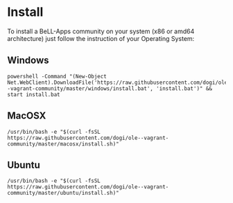 # Install

To install a BeLL-Apps community on your system (x86 or amd64 architecture) just follow the instruction of your Operating System:

## Windows
```
powershell -Command "(New-Object Net.WebClient).DownloadFile('https://raw.githubusercontent.com/dogi/ole--vagrant-community/master/windows/install.bat', 'install.bat')" && start install.bat
```

## MacOSX

```
/usr/bin/bash -e "$(curl -fsSL https://raw.githubusercontent.com/dogi/ole--vagrant-community/master/macosx/install.sh)"
```

## Ubuntu

```
/usr/bin/bash -e "$(curl -fsSL https://raw.githubusercontent.com/dogi/ole--vagrant-community/master/ubuntu/install.sh)"
```
